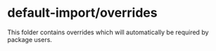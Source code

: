 # default-import/overrides

This folder contains overrides which will automatically be required by package users.
